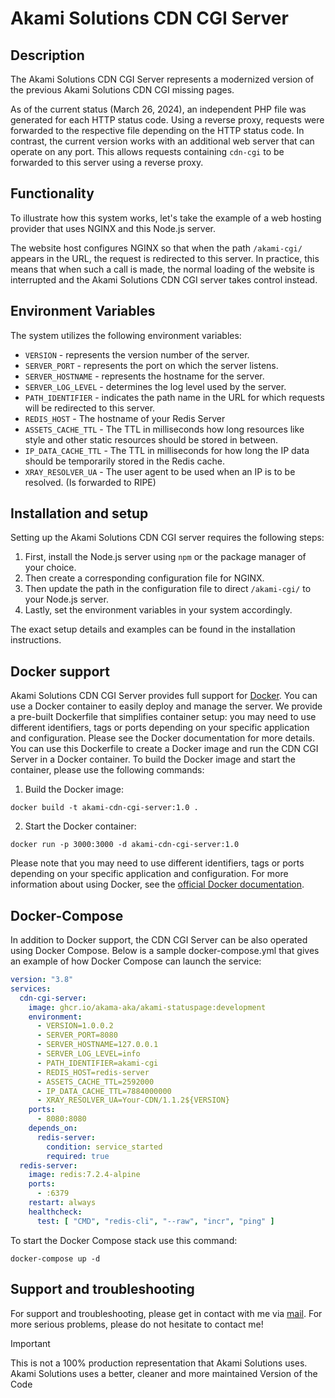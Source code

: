 # Akami Solutions CDN CGI Server

## Description

The Akami Solutions CDN CGI Server represents a modernized version of the previous Akami Solutions CDN CGI missing pages.

As of the current status (March 26, 2024), an independent PHP file was generated for each HTTP status code.
Using a reverse proxy, requests were forwarded to the respective file depending on the HTTP status code. In contrast,
the current version works with an additional web server that can operate on any port. This allows requests containing
`cdn-cgi` to be forwarded to this server using a reverse proxy.

## Functionality

To illustrate how this system works, let's take the example of a web hosting provider that uses NGINX and this Node.js server.

The website host configures NGINX so that when the path `/akami-cgi/` appears in the URL, the request is redirected to this server.
In practice, this means that when such a call is made, the normal loading of the website is interrupted and the
Akami Solutions CDN CGI server takes control instead.

## Environment Variables

The system utilizes the following environment variables:

* `VERSION` - represents the version number of the server.
* `SERVER_PORT` - represents the port on which the server listens.
* `SERVER_HOSTNAME` - represents the hostname for the server.
* `SERVER_LOG_LEVEL` - determines the log level used by the server.
* `PATH_IDENTIFIER` - indicates the path name in the URL for which requests will be redirected to this server.
* `REDIS_HOST` - The hostname of your Redis Server
* `ASSETS_CACHE_TTL` - The TTL in milliseconds how long resources like style and other static resources should be stored in between.
* `IP_DATA_CACHE_TTL` - The TTL in milliseconds for how long the IP data should be temporarily stored in the Redis cache.
* `XRAY_RESOLVER_UA` - The user agent to be used when an IP is to be resolved. (Is forwarded to RIPE)

## Installation and setup

Setting up the Akami Solutions CDN CGI server requires the following steps:

1. First, install the Node.js server using `npm` or the package manager of your choice.
2. Then create a corresponding configuration file for NGINX.
3. Then update the path in the configuration file to direct `/akami-cgi/` to your Node.js server.
4. Lastly, set the environment variables in your system accordingly.

The exact setup details and examples can be found in the installation instructions.

## Docker support

Akami Solutions CDN CGI Server provides full support for [Docker](https://www.docker.com/). You can use a Docker
container to easily deploy and manage the server. We provide a pre-built Dockerfile that simplifies container setup:
you may need to use different identifiers, tags or ports depending on your specific application and configuration.
Please see the Docker documentation for more details.
You can use this Dockerfile to create a Docker image and run the CDN CGI Server in a Docker container. To build the Docker image and start the container, please use the following commands:

1. Build the Docker image:
```shell
docker build -t akami-cdn-cgi-server:1.0 .
```
2. Start the Docker container:
```shell
docker run -p 3000:3000 -d akami-cdn-cgi-server:1.0
```
Please note that you may need to use different identifiers, tags or ports depending on your specific application and configuration. For more information about using Docker, see the [official Docker documentation](https://docs.docker.com/get-started/overview/).
## Docker-Compose
In addition to Docker support, the CDN CGI Server can be also operated using Docker Compose.
Below is a sample docker-compose.yml that gives an example of how Docker Compose can launch the service:
```yaml
version: "3.8"
services:
  cdn-cgi-server:
    image: ghcr.io/akama-aka/akami-statuspage:development
    environment:
      - VERSION=1.0.0.2
      - SERVER_PORT=8080
      - SERVER_HOSTNAME=127.0.0.1
      - SERVER_LOG_LEVEL=info
      - PATH_IDENTIFIER=akami-cgi
      - REDIS_HOST=redis-server
      - ASSETS_CACHE_TTL=2592000
      - IP_DATA_CACHE_TTL=7884000000
      - XRAY_RESOLVER_UA=Your-CDN/1.1.2${VERSION}
    ports:
      - 8080:8080
    depends_on:
      redis-server:
        condition: service_started
        required: true
  redis-server:
    image: redis:7.2.4-alpine
    ports:
      - :6379
    restart: always
    healthcheck:
      test: [ "CMD", "redis-cli", "--raw", "incr", "ping" ]

```
To start the Docker Compose stack use this command:
```shell
docker-compose up -d
```
## Support and troubleshooting
For support and troubleshooting, please get in contact with me via [mail](mailto://akama.aka@akami-solutions.cc). For more serious problems, please do not hesitate to contact me!

> [!IMPORTANT]
> This is not a 100% production representation that Akami Solutions uses. Akami Solutions uses a better, cleaner and more maintained Version of the Code